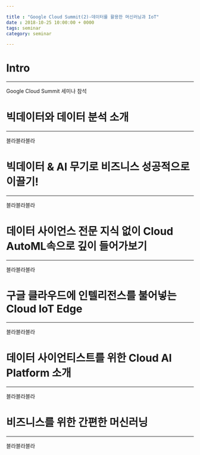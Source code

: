 ```yaml
---

title : "Google Cloud Summit(2)-데이터를 활용한 머신러닝과 IoT"
date : 2018-10-25 10:00:00 + 0000
tags: seminar
category: seminar

---
```


# Intro

---

Google Cloud Summit 세미나 참석


# 빅데이터와 데이터 분석 소개

---

블라블라블라


# 빅데이터 & AI 무기로 비즈니스 성공적으로 이끌기!

---

블라블라블라


# 데이터 사이언스 전문 지식 없이 Cloud AutoML속으로 깊이 들어가보기

---

블라블라블라


# 구글 클라우드에 인텔리전스를 불어넣는 Cloud IoT Edge

---

블라블라블라


# 데이터 사이언티스트를 위한 Cloud AI Platform 소개

---

블라블라블라


# 비즈니스를 위한 간편한 머신러닝

---

블라블라블라
